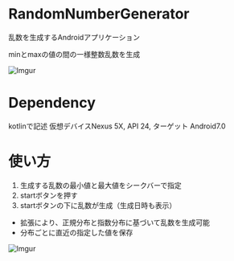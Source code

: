 # RandomNumberGenerator

乱数を生成するAndroidアプリケーション

minとmaxの値の間の一様整数乱数を生成

![Imgur](https://i.imgur.com/6FwTmjI.png)


# Dependency
kotlinで記述
仮想デバイスNexus 5X, API 24, ターゲット Android7.0

# 使い方

1. 生成する乱数の最小値と最大値をシークバーで指定
2. startボタンを押す
3. startボタンの下に乱数が生成（生成日時も表示）

- 拡張により、正規分布と指数分布に基づいて乱数を生成可能
- 分布ごとに直近の指定した値を保存

![Imgur](https://i.imgur.com/EjEkuUW.png)
